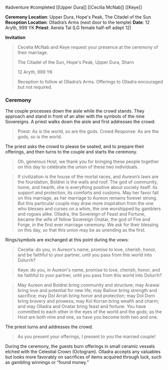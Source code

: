 #adventure #completed [[Upper Dura]] [[Cecilia McNab]] [[Keye]]

**Ceremony Location**: Upper Dura, Hope's Peak, The Citadel of the Sun
**Reception Location**: Olladra’s Arms (next door to the temple)
**Date**: 12 Aryth, 999 YK
**Priest**: Aerela Tal (LG female half-elf adept 12)

**Invitation**
> Cecelia McNab and Keye request your presence at the ceremony of their marriage.
> 
> The Citadel of the Sun, Hope's Peak, Upper Dura, Sharn
> 
> 12 Aryth, 999 YK
> 
> Reception to follow at Olladra’s Arms. Offerings to Olladra encouraged but not required.

### Ceremony

The couple processes down the aisle while the crowd stands. They approach and stand in front of an alter with the symbols of the nine Sovereigns. A priest walks down the aisle and first addresses the crowd:

> Priest: As is the world, so are the gods.
> Crowd Response: As are the gods, so is the world.

The priest asks the crowd to please be seated, and to prepare their offerings, and then turns to the couple and starts the ceremony.

> Oh, generous Host, we thank you for bringing these people together on this day to celebrate the union of these two individuals.

> If civilization is the house of the mortal races, and Aureon’s laws are the foundation, Boldrei is the walls and roof. The god of community, home, and hearth, she is everything positive about society itself: its support and protection, its comforts and customs. May her favor fall on this marriage, as her marriage to Aureon remains forever strong.
> But this particular couple may draw more inspiration from the one who blesses and curses on a whim, the one worshipped by gamblers and rogues alike. Olladra, the Sovereign of Feast and Fortune, became the wife of fellow Sovereign Onatar, the god of Fire and Forge, in the first ever marriage ceremony. We ask for their blessing on this day, so that this union may be as unending as the first.

Rings/symbols are exchanged at this point during the vows:

> Cecelia: do you, in Aureon's name, promise to love, cherish, honor, and be faithful to your partner, until you pass from this world into Dolurrh?

> Keye: do you, in Aureon's name, promise to love, cherish, honor, and be faithful to your partner, until you pass from this world into Dolurrh?

> May Aureon and Boldrei bring community and structure; may Arawai bring love and potential for new life; may Balinor bring strength and sacrifice; may Dol Arrah bring honor and protection; may Dol Dorn bring bravery and prowess; may Kol Korran bring wealth and charm; and may Olladra and Onatar bring feast and fortune. You have committed to each other in the eyes of the world and the gods; as the Host are both nine and one, so have you become both two and one.
> 

The priest turns and addresses the crowd.

> As you present your offerings, I present to you the married couple!

During the ceremony, the guests burn offerings in small ceramic vessels etched with the Celestial Crown (Octogram). Olladra accepts any valuables but looks more favorably on sacrifices of items acquired through luck, such as gambling winnings or “found money.”